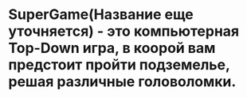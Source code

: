 # SuperGame(Название еще уточняется) - это компьютерная Top-Down игра, в коорой вам предстоит пройти подземелье, решая различные головоломки.  
